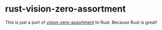 # rust-vision-zero-assortment

This is just a port of
[vision-zero-assortment](https://github.com/rgreinho/vision-zero-assortment)
to Rust. Because Rust is great!
